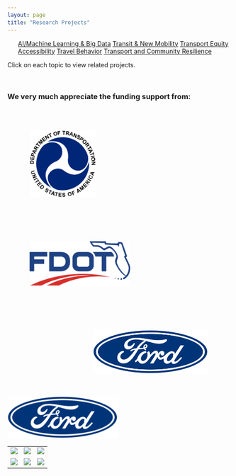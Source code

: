 ```yaml
---
layout: page
title: "Research Projects"
---
```


<article>
<nav>
  <ul>
    <a href="{{site.baseurl}}/aibigdata/" class="{% if page.url contains 'aibigdata' %}current{% endif %}">AI/Machine Learning & Big Data</a>
    <a href="{{site.baseurl}}/transitnewmobility/" class="{% if page.url contains 'transitnewmobility' %}current{% endif %}">Transit & New Mobility</a>
    <a href="{{site.baseurl}}/equity/" class="{% if page.url contains 'equity' %}current{% endif %}">Transport Equity</a>
    <a href="{{site.baseurl}}/accessibility/" class="{% if page.url contains 'accessibility' %}current{% endif %}">Accessibility</a>
    <a href="{{site.baseurl}}/travelbehavior/" class="{% if page.url contains 'travelbehavior' %}current{% endif %}">Travel Behavior</a>
    <a href="{{site.baseurl}}/resilience/" class="{% if page.url contains 'resilience' %}current{% endif %}">Transport and Community Resilience</a>
  </ul>
</nav>
   <p tyle="font-size:120%;">Click on each topic to view related projects. </p>
</article>

&nbsp; 

### We very much appreciate the funding support from:
<img align="left" height="150" src="https://github.com/jacobyan0/jacobyan0.github.io/raw/master/images/Other/usdot.png" style="vertical-align:middle;margin: 50px 50px"> 
<img align="center" height="100" src="https://github.com/jacobyan0/jacobyan0.github.io/raw/master/images/Other/fdot.png" style="vertical-align:middle;margin: 50px 50px"> 
<img align="right" height="100" src="https://github.com/jacobyan0/jacobyan0.github.io/raw/master/images/Other/Ford.png" style="vertical-align:middle;margin: 50px 50px"> 


<img src="https://github.com/jacobyan0/jacobyan0.github.io/raw/master/images/Other/Ford.png" width="250"> 

<div>
<table>
  <tr>
      <td><img src=”https://github.com/jacobyan0/jacobyan0.github.io/raw/master/images/Other/usdot.png” length=100 width="250"></img></td>
      <td><img src=”https://github.com/jacobyan0/jacobyan0.github.io/raw/master/images/Other/fdot.png” width="250"></img></td>
      <td><img src=”https://github.com/jacobyan0/jacobyan0.github.io/raw/master/images/Other/Ford.png” width="250"></img></td>
  </tr>
  <tr>
      <td><img src=”https://github.com/jacobyan0/jacobyan0.github.io/raw/master/images/Other/Poverty%20Solutions.jpg” width="250"></img></td>
      <td><img src=”https://github.com/jacobyan0/jacobyan0.github.io/raw/master/images/Other/fta.jpg” width="250"></img></td>
      <td><img src=”https://github.com/jacobyan0/jacobyan0.github.io/raw/master/images/Other/NHC.png” width="250"></img></td>
  </tr>
</table>
</div>
